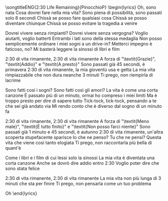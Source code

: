 \songtitleENG{2:30 Life Remaining}{PinocchioP}
\begin{lyrics}
Oh, sono nata
Cosa dovrei fare nella mia vita?
Sono piena di possibilità, sono passati solo 8 secondi
Chissà se posso fare qualsiasi cosa
Chissà se posso diventare chiunque
Chissà se posso evitare la tragedia a venire

Dovrei vivere senza rimpianti?
Dovrei vivere senza vergogna?
Voglio aiutarti, voglio batterti
Entrambi i lati sono della stessa medaglia
Non posso semplicemente ordinare i miei sogni a un drive-in?
Metterci impegno è faticoso, no?
Mi basterà leggere la sinossi di libri e film

2:30 di vita rimanente, 2:30 di vita rimanente
A forza di "\textit{Grazie}", "\textit{Addio}" e "\textit{A presto}"
Sono passati già 45 secondi, è primavera
2:30 di vita rimanente, la mia gioventù usa e getta
La mia vita rimpiazzabile che non dura neanche 3 minuti
Ti prego, non riempirla di lacrime

Sono fatti così i sogni?
Sono fatti così gli amori?
La vita è come una corta canzone
È passato più di un minuto, ormai ho compreso i miei limiti
Ma è troppo presto per dire di sapere tutto
Tick-tock, tick-tock, pensando a te che sei già andato via
Mi rendo conto che è diverso dal sogno di un minuto fa

2:30 di vita rimanente, 2:30 di vita rimanente
A forza di "\textit{Meno male}", "\textit{È tutto finito}" e "\textit{Non posso farci niente}"
Sono passati già 1 minuto e 45 secondi, è autunno
2:30 di vita rimanente, un'altra scoperta stupefacente sparisce
Io che ne penso? Tu che ne pensi?
Questa vita che viene così tanto elogiata
Ti prego, non raccontarla più bella di quant'è

Come i libri e i film di cui lessi solo la sinossi
La mia vita è diventata una corta canzone
Anche se dovrò dire addio entro 2:30
Voglio poter dire che sono stata felice

2:30 di vita rimanente, 2:30 di vita rimanente
La mia vita non più lunga di 3 minuti che sta per finire
Ti prego, non pensarla come un tuo problema

Oh
\end{lyrics}
